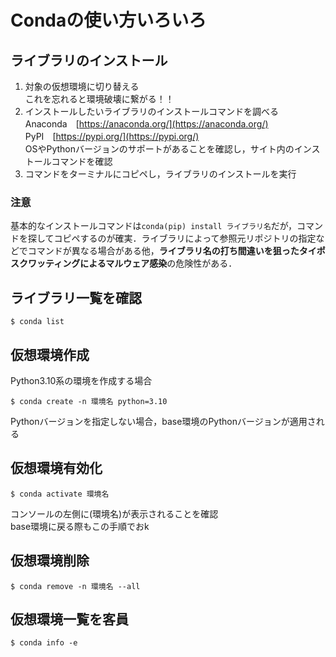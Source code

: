 # Condaの使い方いろいろ

## ライブラリのインストール
1. 対象の仮想環境に切り替える<br>これを忘れると環境破壊に繋がる！！
2. インストールしたいライブラリのインストールコマンドを調べる<br>Anaconda　[https://anaconda.org/](https://anaconda.org/)<br>PyPI　[https://pypi.org/](https://pypi.org/)<br>
OSやPythonバージョンのサポートがあることを確認し，サイト内のインストールコマンドを確認
3. コマンドをターミナルにコピペし，ライブラリのインストールを実行

### 注意
基本的なインストールコマンドは```conda(pip) install ライブラリ名```だが，コマンドを探してコピペするのが確実．ライブラリによって参照元リポジトリの指定などでコマンドが異なる場合がある他，**ライブラリ名の打ち間違いを狙ったタイポスクワッティングによるマルウェア感染**の危険性がある．

## ライブラリ一覧を確認

```shell
$ conda list
```

## 仮想環境作成

Python3.10系の環境を作成する場合
```shell
$ conda create -n 環境名 python=3.10
```
Pythonバージョンを指定しない場合，base環境のPythonバージョンが適用される

## 仮想環境有効化

```shell
$ conda activate 環境名
```
コンソールの左側に(環境名)が表示されることを確認<br>
base環境に戻る際もこの手順でおk

## 仮想環境削除

```shell
$ conda remove -n 環境名 --all
```

## 仮想環境一覧を客員

```shell
$ conda info -e
```
